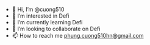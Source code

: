 - 👋 Hi, I’m @cuong510
- 👀 I’m interested in Defi
- 🌱 I’m currently learning Defi
- 💞️ I’m looking to collaborate on Defi
- 📫 How to reach me phung.cuong510hn@gmail.com
<!---
cuong510/cuong510 is a ✨ special ✨ repository because its `README.md` (this file) appears on your GitHub profile.
You can click the Preview link to take a look at your changes.
--->
